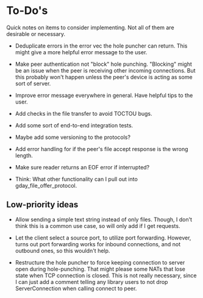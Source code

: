 # To-Do's
Quick notes on items to consider implementing.
Not all of them are desirable or necessary.

- Deduplicate errors in the error vec the hole puncher can return.
  This might give a more helpful error message to the user.

- Make peer authentication not "block" hole punching.
  "Blocking" might be an issue when the peer is receiving other
  incoming connections. But this probably won't happen unless
  the peer's device is acting as some sort of server.

- Improve error message everywhere in general. Have helpful tips to the user.

- Add checks in the file transfer to avoid TOCTOU bugs.

- Add some sort of end-to-end integration tests.

- Maybe add some versioning to the protocols?

- Add error handling for if the peer's file accept response is the wrong length.

- Make sure reader returns an EOF error if interrupted?

- Think: What other functionality can I pull out into gday_file_offer_protocol.

## Low-priority ideas

- Allow sending a simple text string instead of only files.
  Though, I don't think this is a common use case, so will only
  add if I get requests.

- Let the client select a source port, to utilize port forwarding.
  However, turns out port forwarding works for inbound connections,
  and not outbound ones, so this wouldn't help.

- Restructure the hole puncher to force keeping connection to server open
  during hole-punching. That might please some NATs that lose state when TCP connection is closed.
  This is not really necessary, since I can just add a comment
  telling any library users to not drop ServerConnection when calling connect to peer.